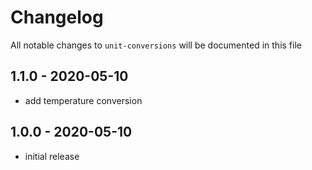 # Changelog

All notable changes to `unit-conversions` will be documented in this file

## 1.1.0 - 2020-05-10

- add temperature conversion

## 1.0.0 - 2020-05-10

- initial release
